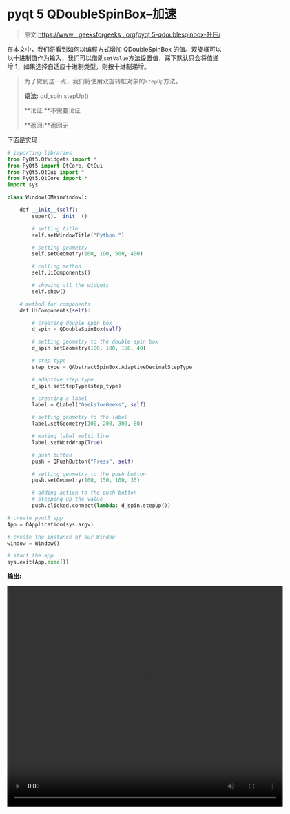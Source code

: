 # pyqt 5 QDoubleSpinBox–加速

> 原文:[https://www . geeksforgeeks . org/pyqt 5-qdoublespinbox-升压/](https://www.geeksforgeeks.org/pyqt5-qdoublespinbox-stepping-up/)

在本文中，我们将看到如何以编程方式增加 QDoubleSpinBox 的值。双旋框可以以十进制值作为输入，我们可以借助`setValue`方法设置值，踩下默认只会将值递增 1，如果选择自适应十进制类型，则按十进制递增。

> 为了做到这一点，我们将使用双旋转框对象的`stepUp`方法。
> 
> **语法:** dd_spin.stepUp()
> 
> **论证:**不需要论证
> 
> **返回:**返回无

下面是实现

```py
# importing libraries
from PyQt5.QtWidgets import * 
from PyQt5 import QtCore, QtGui
from PyQt5.QtGui import * 
from PyQt5.QtCore import * 
import sys

class Window(QMainWindow):

    def __init__(self):
        super().__init__()

        # setting title
        self.setWindowTitle("Python ")

        # setting geometry
        self.setGeometry(100, 100, 500, 400)

        # calling method
        self.UiComponents()

        # showing all the widgets
        self.show()

    # method for components
    def UiComponents(self):

        # creating double spin box
        d_spin = QDoubleSpinBox(self)

        # setting geometry to the double spin box
        d_spin.setGeometry(100, 100, 150, 40)

        # step type
        step_type = QAbstractSpinBox.AdaptiveDecimalStepType

        # adaptive step type
        d_spin.setStepType(step_type)

        # creating a label
        label = QLabel("GeeksforGeeks", self)

        # setting geometry to the label
        label.setGeometry(100, 200, 300, 80)

        # making label multi line
        label.setWordWrap(True)

        # push button
        push = QPushButton("Press", self)

        # setting geometry to the push button
        push.setGeometry(100, 150, 100, 35)

        # adding action to the push button
        # stepping up the value
        push.clicked.connect(lambda: d_spin.stepUp())

# create pyqt5 app
App = QApplication(sys.argv)

# create the instance of our Window
window = Window()

# start the app
sys.exit(App.exec())
```

**输出:**

<video class="wp-video-shortcode" id="video-455796-1" width="640" height="512" preload="metadata" controls=""><source type="video/mp4" src="https://media.geeksforgeeks.org/wp-content/uploads/20200720020156/Python-2020-07-20-02-01-31.mp4?_=1">[https://media.geeksforgeeks.org/wp-content/uploads/20200720020156/Python-2020-07-20-02-01-31.mp4](https://media.geeksforgeeks.org/wp-content/uploads/20200720020156/Python-2020-07-20-02-01-31.mp4)</video>